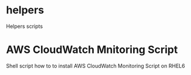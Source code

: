 helpers
=======

Helpers scripts



AWS CloudWatch Mnitoring Script
=======
Shell script how to to install AWS CloudWatch Monitoring Script on RHEL6
